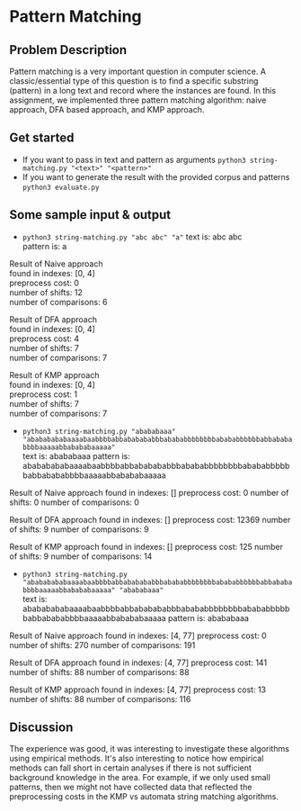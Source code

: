 # Pattern Matching
## Problem Description
Pattern matching is a very important question in computer science. A classic/essential type of this question is to find a specific substring (pattern) in a long text and record where the instances are found. In this assignment, we implemented three pattern matching algorithm: naive approach, DFA based approach, and KMP approach.   

## Get started
- If you want to pass in text and pattern as arguments
```python3 string-matching.py "<text>" "<pattern>"```  
- If you want to generate the result with the provided corpus and patterns
```python3 evaluate.py```  

## Some sample input & output
- ```python3 string-matching.py "abc abc" "a"```
text is: abc abc  
pattern is: a  

Result of Naive approach  
found in indexes: [0, 4]  
preprocess cost: 0  
number of shifts: 12  
number of comparisons: 6  

Result of DFA approach  
found in indexes: [0, 4]  
preprocess cost: 4  
number of shifts: 7  
number of comparisons: 7  

Result of KMP approach  
found in indexes: [0, 4]  
preprocess cost: 1  
number of shifts: 7  
number of comparisons: 7  

- ```python3 string-matching.py "abababaaa" "abababababaaaabaabbbbabbababababbbabababbbbbbbbabababbbbbbabbabababbbbaaaaabbabababaaaaa"```  
text is: abababaaa
pattern is: abababababaaaabaabbbbabbababababbbabababbbbbbbbabababbbbbbabbabababbbbaaaaabbabababaaaaa

Result of Naive approach
found in indexes: []
preprocess cost: 0
number of shifts: 0
number of comparisons: 0

Result of DFA approach
found in indexes: []
preprocess cost: 12369
number of shifts: 9
number of comparisons: 9

Result of KMP approach
found in indexes: []
preprocess cost: 125
number of shifts: 9
number of comparisons: 14

- ```python3 string-matching.py "abababababaaaabaabbbbabbababababbbabababbbbbbbbabababbbbbbabbabababbbbaaaaabbabababaaaaa" "abababaaa"```  
text is: abababababaaaabaabbbbabbababababbbabababbbbbbbbabababbbbbbabbabababbbbaaaaabbabababaaaaa
pattern is: abababaaa

Result of Naive approach
found in indexes: [4, 77]
preprocess cost: 0
number of shifts: 270
number of comparisons: 191

Result of DFA approach
found in indexes: [4, 77]
preprocess cost: 141
number of shifts: 88
number of comparisons: 88

Result of KMP approach
found in indexes: [4, 77]
preprocess cost: 13
number of shifts: 88
number of comparisons: 116
## Discussion
The experience was good, it was interesting to investigate these algorithms using empirical methods. It's also interesting to notice how empirical methods can fall short in certain analyses if there is not sufficient background knowledge in the area. For example, if we only used small patterns, then we might not have collected data that reflected the preprocessing costs in the KMP vs automata string matching algorithms. 
